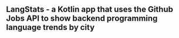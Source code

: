 ## LangStats - a Kotlin app that uses the Github Jobs API to show backend programming language trends by city
